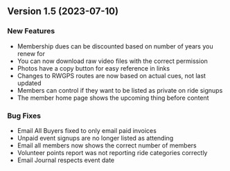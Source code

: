  ## Version 1.5 (2023-07-10)
 ### New Features
 - Membership dues can be discounted based on number of years you renew for
 - You can now download raw video files with the correct permission
 - Photos have a copy button for easy reference in links
 - Changes to RWGPS routes are now based on actual cues, not last updated
 - Members can control if they want to be listed as private on ride signups
 - The member home page shows the upcoming thing before content

 ### Bug Fixes
 - Email All Buyers fixed to only email paid invoices
 - Unpaid event signups are no longer listed as attending
 - Email all members now shows the correct number of members
 - Volunteer points report was not reporting ride categories correctly
 - Email Journal respects event date
